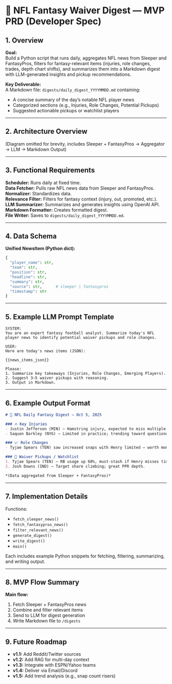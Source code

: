 # 🏈 NFL Fantasy Waiver Digest — MVP PRD (Developer Spec)

## 1. Overview
**Goal:**  
Build a Python script that runs daily, aggregates NFL news from Sleeper and FantasyPros, filters for fantasy-relevant items (injuries, role changes, trades, depth chart shifts), and summarizes them into a Markdown digest with LLM-generated insights and pickup recommendations.

**Key Deliverable:**  
A Markdown file: `digests/daily_digest_YYYYMMDD.md` containing:
- A concise summary of the day’s notable NFL player news
- Categorized sections (e.g., Injuries, Role Changes, Potential Pickups)
- Suggested actionable pickups or watchlist players

---

## 2. Architecture Overview
(Diagram omitted for brevity, includes Sleeper + FantasyPros → Aggregator → LLM → Markdown Output)

---

## 3. Functional Requirements
**Scheduler:** Runs daily at fixed time.  
**Data Fetcher:** Pulls raw NFL news data from Sleeper and FantasyPros.  
**Normalizer:** Standardizes data.  
**Relevance Filter:** Filters for fantasy context (injury, out, promoted, etc.).  
**LLM Summarizer:** Summarizes and generates insights using OpenAI API.  
**Markdown Formatter:** Creates formatted digest.  
**File Writer:** Saves to `digests/daily_digest_YYYYMMDD.md`.

---

## 4. Data Schema
**Unified NewsItem (Python dict):**
```python
{
  "player_name": str,
  "team": str,
  "position": str,
  "headline": str,
  "summary": str,
  "source": str,      # sleeper | fantasypros
  "timestamp": str
}
```

---

## 5. Example LLM Prompt Template
```
SYSTEM:
You are an expert fantasy football analyst. Summarize today's NFL player news to identify potential waiver pickups and role changes.

USER:
Here are today's news items (JSON):

{{news_items_json}}

Please:
1. Summarize key takeaways (Injuries, Role Changes, Emerging Players).
2. Suggest 3–5 waiver pickups with reasoning.
3. Output in Markdown.
```

---

## 6. Example Output Format
```markdown
# 🏈 NFL Daily Fantasy Digest — Oct 5, 2025

### 🔥 Key Injuries
- Justin Jefferson (MIN) – Hamstring injury, expected to miss multiple weeks.
- Saquon Barkley (NYG) – Limited in practice; trending toward questionable.

### 📈 Role Changes
- Tyjae Spears (TEN) saw increased snaps with Henry limited — worth monitoring.

### 💎 Waiver Pickups / Watchlist
1. Tyjae Spears (TEN) – RB usage up 60%, must-stash if Henry misses time.
2. Josh Downs (IND) – Target share climbing; great PPR depth.

*(Data aggregated from Sleeper + FantasyPros)*
```

---

## 7. Implementation Details
Functions:
- `fetch_sleeper_news()`  
- `fetch_fantasypros_news()`  
- `filter_relevant_news()`  
- `generate_digest()`  
- `write_digest()`  
- `main()`  

Each includes example Python snippets for fetching, filtering, summarizing, and writing output.

---

## 8. MVP Flow Summary
**Main flow:**
1. Fetch Sleeper + FantasyPros news  
2. Combine and filter relevant items  
3. Send to LLM for digest generation  
4. Write Markdown file to `/digests`

---

## 9. Future Roadmap
- **v1.1:** Add Reddit/Twitter sources  
- **v1.2:** Add RAG for multi-day context  
- **v1.3:** Integrate with ESPN/Yahoo teams  
- **v1.4:** Deliver via Email/Discord  
- **v1.5:** Add trend analysis (e.g., snap count risers)

